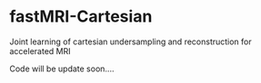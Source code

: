 # fastMRI-Cartesian
Joint learning of cartesian undersampling and reconstruction for accelerated MRI

Code will be update soon....
